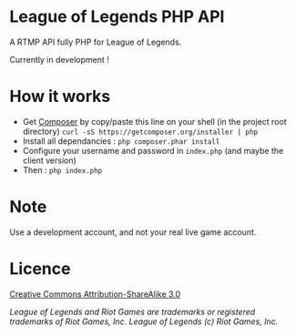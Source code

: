 # League of Legends PHP API

A RTMP API fully PHP for League of Legends.

Currently in development !

# How it works

* Get [Composer](https://getcomposer.org) by copy/paste this line on your shell (in the project root directory) `curl -sS https://getcomposer.org/installer | php`
* Install all dependancies : `php composer.phar install`
* Configure your username and password in `index.php` (and maybe the client version)
* Then : `php index.php`

# Note

Use a development account, and not your real live game account.

# Licence

[Creative Commons Attribution-ShareAlike 3.0](./LICENCE.md)

*League of Legends and Riot Games are trademarks or registered trademarks of Riot Games, Inc. League of Legends (c) Riot Games, Inc.*
